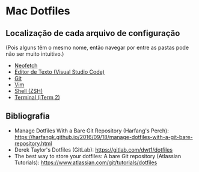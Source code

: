 # Mac Dotfiles

## Localização de cada arquivo de configuração

(Pois alguns têm o mesmo  nome, então navegar por entre as pastas pode não ser muito intuitivo.)

* [Neofetch](https://github.com/guiemi/mac-dotfiles/tree/master/.config/neofetch)
* [Editor de Texto (Visual Studio Code)](https://github.com/guiemi/mac-dotfiles/tree/master/Library/Application%20Support/Code/User)
* [Git](https://github.com/guiemi/mac-dotfiles/blob/master/.gitconfig)
* [Vim](https://github.com/guiemi/mac-dotfiles/blob/master/.vimrc)
* [Shell (ZSH)](https://github.com/guiemi/mac-dotfiles/blob/master/.zshrc)
* [Terminal (iTerm 2)](https://github.com/guiemi/mac-dotfiles/blob/master/com.googlecode.iterm2.plist)

## Bibliografia

* Manage Dotfiles With a Bare Git Repository (Harfang's Perch): https://harfangk.github.io/2016/09/18/manage-dotfiles-with-a-git-bare-repository.html
* Derek Taylor's Dotfiles (GitLab): https://gitlab.com/dwt1/dotfiles
* The best way to store your dotfiles: A bare Git repository (Atlassian Tutorials): https://www.atlassian.com/git/tutorials/dotfiles

